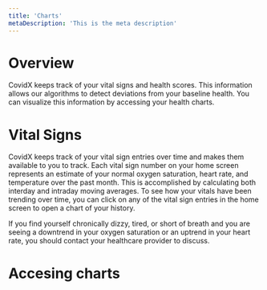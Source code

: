 ```yaml
---
title: 'Charts'
metaDescription: 'This is the meta description'
---
```


# Overview

CovidX keeps track of your vital signs and health scores. This information allows our algorithms to detect deviations from your baseline health. You can visualize this information by accessing your health charts.

# Vital Signs

CovidX keeps track of your vital sign entries over time and makes them available to you to track. Each vital sign number on your home screen represents an estimate of your normal oxygen saturation, heart rate, and temperature over the past month. This is accomplished by calculating both interday and intraday moving averages. To see how your vitals have been trending over time, you can click on any of the vital sign entries in the home screen to open a chart of your history.

If you find yourself chronically dizzy, tired, or short of breath and you are seeing a downtrend in your oxygen saturation or an uptrend in your heart rate, you should contact your healthcare provider to discuss.

# Accesing charts
